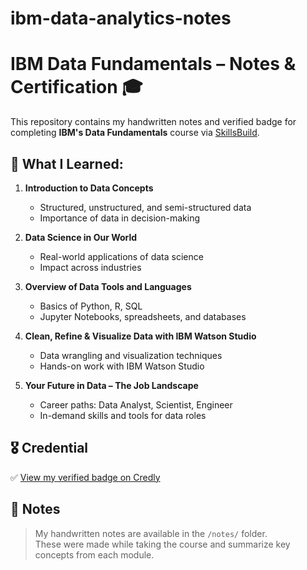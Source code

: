 # ibm-data-analytics-notes
# IBM Data Fundamentals – Notes & Certification 🎓

This repository contains my handwritten notes and verified badge for completing **IBM's Data Fundamentals** course via [SkillsBuild](https://skillsbuild.org/).

## 🧠 What I Learned:

1. **Introduction to Data Concepts**  
   - Structured, unstructured, and semi-structured data  
   - Importance of data in decision-making

2. **Data Science in Our World**  
   - Real-world applications of data science  
   - Impact across industries

3. **Overview of Data Tools and Languages**  
   - Basics of Python, R, SQL  
   - Jupyter Notebooks, spreadsheets, and databases

4. **Clean, Refine & Visualize Data with IBM Watson Studio**  
   - Data wrangling and visualization techniques  
   - Hands-on work with IBM Watson Studio

5. **Your Future in Data – The Job Landscape**  
   - Career paths: Data Analyst, Scientist, Engineer  
   - In-demand skills and tools for data roles

## 🎖️ Credential

✅ [View my verified badge on Credly](https://www.credly.com/badges/4a8f187f-81a2-4a08-bea0-b5ba0e68e64e)

## 📒 Notes

> My handwritten notes are available in the `/notes/` folder.  
> These were made while taking the course and summarize key concepts from each module.



